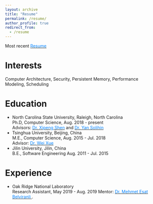 ```yaml
---
layout: archive
title: "Resume"
permalink: /resume/
author_profile: true
redirect_from:
  - /resume
---
```


Most recent [<font color="#0081ff">Resume</font>](http://yuanchaoxu6.github.io/files/CV_Yuanchao_Xu.pdf)

Interests
======
Computer Architecture, Security, Persistent Memory, Performance Modeling, Scheduling

Education
======
* North Carolina State University, Raleigh, North Carolina <br>
  Ph.D, Computer Science, Aug. 2018 - present <br>
  Advisors: [<font color="#0081ff">Dr. Xipeng Shen</font>](https://people.engr.ncsu.edu/xshen5/) and [<font color="#0081ff">Dr. Yan Solihin</font>](https://sites.google.com/view/arpers)
* Tsinghua University, Beijing, China <br>
  M.E., Computer Science, Aug. 2015 - Jul. 2018 <br>
  Advisor: [<font color="#0081ff">Dr. Wei Xue</font>](http://www.cs.tsinghua.edu.cn/publish/csen/4623/2010/20101224235122610366982/20101224235122610366982_.html)
* Jilin University, Jilin, China <br>
  B.E., Software Engineering Aug. 2011 - Jul. 2015 <br>


Experience
======
* Oak Ridge National Laboratory <br>
  Research Assistant, May 2019 - Aug. 2019
  Mentor: [<font color="#0081ff">Dr. Mehmet Esat Belviranli </font>](https://mehmet.belviranli.com/).
